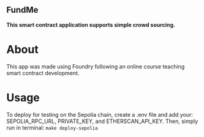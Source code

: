 ## FundMe

**This smart contract application supports simple crowd sourcing.**

# About
This app was made using Foundry following an online course teaching smart contract development.

# Usage
To deploy for testing on the Sepolia chain, create a .env file and add your:
    SEPOLIA_RPC_URL,
    PRIVATE_KEY,
    and
    ETHERSCAN_API_KEY.
Then, simply run in terminal: ```make deploy-sepolia ```